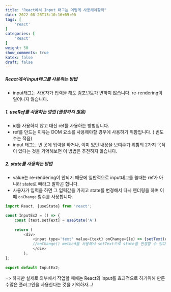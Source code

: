 ```yaml
---
title: "React에서 Input 태그는 어떻게 사용해야할까"
date: 2022-08-26T13:10:16+09:00
tags: [
    'react'
]
categories: [
    'React'
]
weight: 50
show_comments: true
katex: false
draft: false
---
```


##### React에서 input태그를 사용하는 방법
- input태그는 사용자가 입력을 해도 컴포넌트가 변하지 않습니다. re-rendering이 일어나지 않습니다. 


##### 1. useRef를 사용하는 방법 (권장하지 않음)
- id를 사용하지 않고 대신 ref를 사용하는 방법입니다. 
- ref를 만드는 이유는 DOM 요소를 사용해야할 경우에 사용하기 위함입니다. ( 빈도 수는 적음)
- input 태그는 빈 곳에 입력을 하거나, 이미 있던 내용을 보여주기 위함의 2가지 목적이 있다는 것을 기억해보면 이 방법은 추천하지 않습니다.


##### 2. state를 사용하는 방법
- value는 re-rendering이 안되기 때문에 일반적으로 input태그를 쓸때는 ref가 아니라 state로 빼라고 말하곤 합니다.
- 사용자가 입력을 하면 그 입력값을 가지고 state를 변경해서 다시 렌더링을 하며 이떄 `onChange` 함수를 사용합니다.
```js
import React, {useState} from 'react'; 

const InputEx2 = () => { 
	const [text,setText] = useState('A') 
	
	return ( 
		<div> 
			<input type='text' value={text} onChange={(e) => {setText(e.target.value)}}/>  
			//onChange() method를 사용해서 setText으로 state를 변경할 수 있다
			</div> 
		); 
}; 
	
export default InputEx2;
```


=> 하지만 실제로 외부에서 작업할 때에는 React의 input를 효과적으로 하기위해 만든 수많은 플러그인을 사용한다는 것을 기억하자...!